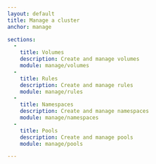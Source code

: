 ```yaml
---
layout: default
title: Manage a cluster
anchor: manage

sections:
  -
    title: Volumes
    description: Create and manage volumes
    module: manage/volumes
  -
    title: Rules
    description: Create and manage rules
    module: manage/rules
  -
    title: Namespaces
    description: Create and manage namespaces
    module: manage/namespaces
  -
    title: Pools
    description: Create and manage pools
    module: manage/pools

---
```

